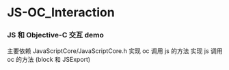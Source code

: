 # JS-OC_Interaction
### JS 和 Objective-C 交互 demo
主要依赖 JavaScriptCore/JavaScriptCore.h
实现 oc 调用 js 的方法 
实现 js 调用 oc 的方法 (block 和 JSExport)
